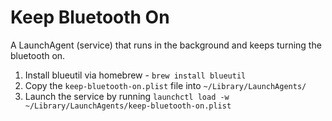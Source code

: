 # Keep Bluetooth On

A LaunchAgent (service) that runs in the background and keeps turning the bluetooth on.

1. Install blueutil via homebrew - `brew install blueutil`
2. Copy the `keep-bluetooth-on.plist` file into `~/Library/LaunchAgents/`
3. Launch the service by running `launchctl load -w ~/Library/LaunchAgents/keep-bluetooth-on.plist`
